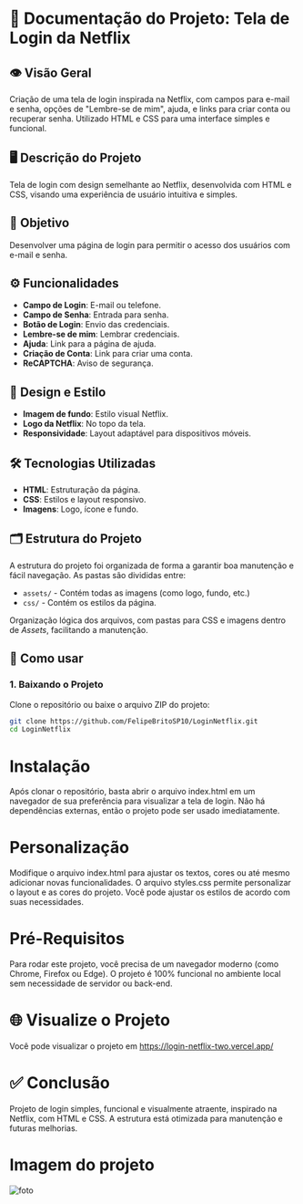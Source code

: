 # 📄 Documentação do Projeto: Tela de Login da Netflix

## 👁️ Visão Geral
Criação de uma tela de login inspirada na Netflix, com campos para e-mail e senha, opções de "Lembre-se de mim", ajuda, e links para criar conta ou recuperar senha. Utilizado HTML e CSS para uma interface simples e funcional.

## 🖥️ Descrição do Projeto
Tela de login com design semelhante ao Netflix, desenvolvida com HTML e CSS, visando uma experiência de usuário intuitiva e simples.

## 🎯 Objetivo
Desenvolver uma página de login para permitir o acesso dos usuários com e-mail e senha.

## ⚙️ Funcionalidades
- **Campo de Login**: E-mail ou telefone.
- **Campo de Senha**: Entrada para senha.
- **Botão de Login**: Envio das credenciais.
- **Lembre-se de mim**: Lembrar credenciais.
- **Ajuda**: Link para a página de ajuda.
- **Criação de Conta**: Link para criar uma conta.
- **ReCAPTCHA**: Aviso de segurança.

## 🎨 Design e Estilo
- **Imagem de fundo**: Estilo visual Netflix.
- **Logo da Netflix**: No topo da tela.
- **Responsividade**: Layout adaptável para dispositivos móveis.

## 🛠️ Tecnologias Utilizadas
- **HTML**: Estruturação da página.
- **CSS**: Estilos e layout responsivo.
- **Imagens**: Logo, ícone e fundo.

## 🗂️ Estrutura do Projeto
A estrutura do projeto foi organizada de forma a garantir boa manutenção e fácil navegação. As pastas são divididas entre:
- `assets/` - Contém todas as imagens (como logo, fundo, etc.)
- `css/` - Contém os estilos da página.
  
Organização lógica dos arquivos, com pastas para CSS e imagens dentro de *Assets*, facilitando a manutenção.

## 🚀 Como usar

### 1. **Baixando o Projeto**
Clone o repositório ou baixe o arquivo ZIP do projeto:

```bash
git clone https://github.com/FelipeBritoSP10/LoginNetflix.git
cd LoginNetflix
```

# Instalação
Após clonar o repositório, basta abrir o arquivo index.html em um navegador de sua preferência para visualizar a tela de login. Não há dependências externas, então o projeto pode ser usado imediatamente.

# Personalização
Modifique o arquivo index.html para ajustar os textos, cores ou até mesmo adicionar novas funcionalidades.
O arquivo styles.css permite personalizar o layout e as cores do projeto. Você pode ajustar os estilos de acordo com suas necessidades.

# Pré-Requisitos
Para rodar este projeto, você precisa de um navegador moderno (como Chrome, Firefox ou Edge).
O projeto é 100% funcional no ambiente local sem necessidade de servidor ou back-end.

# 🌐 Visualize o Projeto
Você pode visualizar o projeto em https://login-netflix-two.vercel.app/


# ✅ Conclusão
Projeto de login simples, funcional e visualmente atraente, inspirado na Netflix, com HTML e CSS. A estrutura está otimizada para manutenção e futuras melhorias.


# Imagem do projeto

![foto](https://github.com/user-attachments/assets/24bfbd92-4db7-426b-8596-9c7ed9c15828)
